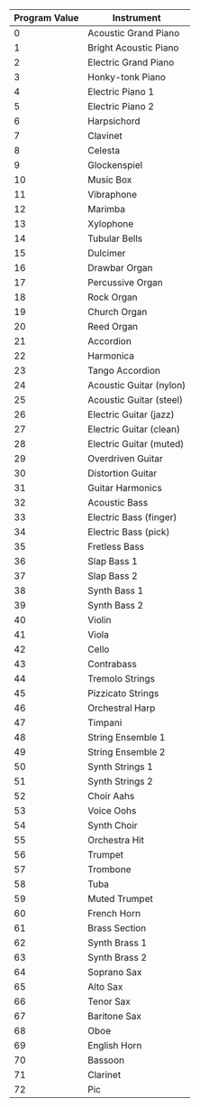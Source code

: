 | Program Value | Instrument    |
|---------------|---------------|
| 0             | Acoustic Grand Piano |
| 1             | Bright Acoustic Piano |
| 2             | Electric Grand Piano |
| 3             | Honky-tonk Piano |
| 4             | Electric Piano 1 |
| 5             | Electric Piano 2 |
| 6             | Harpsichord |
| 7             | Clavinet |
| 8             | Celesta |
| 9             | Glockenspiel |
| 10            | Music Box |
| 11            | Vibraphone |
| 12            | Marimba |
| 13            | Xylophone |
| 14            | Tubular Bells |
| 15            | Dulcimer |
| 16            | Drawbar Organ |
| 17            | Percussive Organ |
| 18            | Rock Organ |
| 19            | Church Organ |
| 20            | Reed Organ |
| 21            | Accordion |
| 22            | Harmonica |
| 23            | Tango Accordion |
| 24            | Acoustic Guitar (nylon) |
| 25            | Acoustic Guitar (steel) |
| 26            | Electric Guitar (jazz) |
| 27            | Electric Guitar (clean) |
| 28            | Electric Guitar (muted) |
| 29            | Overdriven Guitar |
| 30            | Distortion Guitar |
| 31            | Guitar Harmonics |
| 32            | Acoustic Bass |
| 33            | Electric Bass (finger) |
| 34            | Electric Bass (pick) |
| 35            | Fretless Bass |
| 36            | Slap Bass 1 |
| 37            | Slap Bass 2 |
| 38            | Synth Bass 1 |
| 39            | Synth Bass 2 |
| 40            | Violin |
| 41            | Viola |
| 42            | Cello |
| 43            | Contrabass |
| 44            | Tremolo Strings |
| 45            | Pizzicato Strings |
| 46            | Orchestral Harp |
| 47            | Timpani |
| 48            | String Ensemble 1 |
| 49            | String Ensemble 2 |
| 50            | Synth Strings 1 |
| 51            | Synth Strings 2 |
| 52            | Choir Aahs |
| 53            | Voice Oohs |
| 54            | Synth Choir |
| 55            | Orchestra Hit |
| 56            | Trumpet |
| 57            | Trombone |
| 58            | Tuba |
| 59            | Muted Trumpet |
| 60            | French Horn |
| 61            | Brass Section |
| 62            | Synth Brass 1 |
| 63            | Synth Brass 2 |
| 64            | Soprano Sax |
| 65            | Alto Sax |
| 66            | Tenor Sax |
| 67            | Baritone Sax |
| 68            | Oboe |
| 69            | English Horn |
| 70            | Bassoon |
| 71            | Clarinet |
| 72            | Pic
